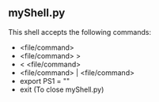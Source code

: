 ## myShell.py

This shell accepts the following commands:

- <file/command>
- <file/command> > <file>
- <file> < <file/command>
- <file/command> | <file/command>
- export PS1 = "<newPromp>"
- exit (To close myShell.py)
